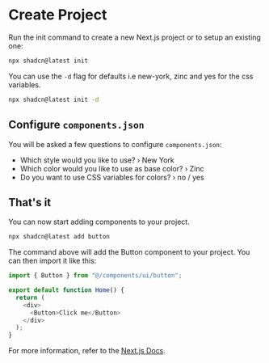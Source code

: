 # Create Project

Run the init command to create a new Next.js project or to setup an existing one:

```bash
npx shadcn@latest init
```

You can use the `-d` flag for defaults i.e new-york, zinc and yes for the css variables.

```bash
npx shadcn@latest init -d
```

## Configure `components.json`

You will be asked a few questions to configure `components.json`:

- Which style would you like to use? › New York
- Which color would you like to use as base color? › Zinc
- Do you want to use CSS variables for colors? › no / yes

## That's it

You can now start adding components to your project.

```bash
npx shadcn@latest add button
```

The command above will add the Button component to your project. You can then import it like this:

```javascript
import { Button } from "@/components/ui/button";

export default function Home() {
  return (
    <div>
      <Button>Click me</Button>
    </div>
  );
}
```

For more information, refer to the [Next.js Docs](https://ui.shadcn.com/docs/).
